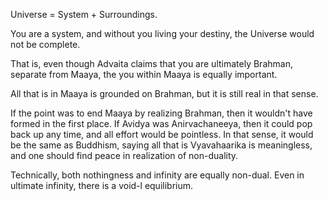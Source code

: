 Universe = System + Surroundings.

You are a system, and without you living your destiny, the Universe would not be complete.

That is, even though Advaita claims that you are ultimately Brahman, separate from Maaya, the you within Maaya is equally important.

All that is in Maaya is grounded on Brahman, but it is still real in that sense.

If the point was to end Maaya by realizing Brahman, then it wouldn't have formed in the first place. If Avidya was Anirvachaneeya, then it could pop back up any time, and all effort would be pointless. In that sense, it would be the same as Buddhism, saying all that is Vyavahaarika is meaningless, and one should find peace in realization of non-duality.

Technically, both nothingness and infinity are equally non-dual. Even in ultimate infinity, there is a void-l equilibrium.